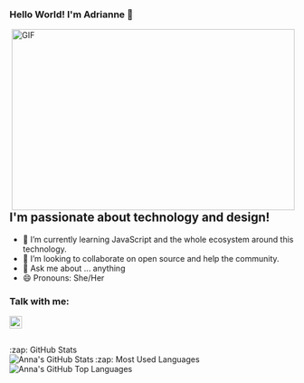 ### Hello World! I'm Adrianne  👋

 <img align="right" alt="GIF" src="https://github.com/arsentieva/arsentieva/blob/main/code.gif?raw=true" width="500" height="320" />


## I'm passionate about technology and design!
- 🌱 I’m currently learning JavaScript and the whole ecosystem around this technology.
- 👯 I’m looking to collaborate on open source and help the community.
- 💬 Ask me about ... anything
- 😄 Pronouns: She/Her


### Talk with me:
[<img align="left" alt="holisitc_developer | LinkedIn" width="22px" src="https://cdn.jsdelivr.net/npm/simple-icons@v3/icons/linkedin.svg" />][linkedin]

<br />


<br />
<br />



  <summary>:zap: GitHub Stats</summary>

  <img align="left" alt="Anna's GitHub Stats" src="https://github-readme-stats.vercel.app/api?username=adriannecastro&show_icons=true&hide_border=true" />




  <summary>:zap: Most Used Languages</summary>

<img align="left" alt="Anna's GitHub Top Languages" src="https://github-readme-stats.vercel.app/api/top-langs/?username=adriannecastro" />


[instagram]: https://www.instagram.com/hadrianneccastro
[linkedin]: https://linkedin.com/in/adrianne-castro
